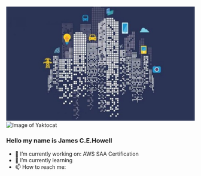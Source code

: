 ![City Data Image](https://github.com/jcehowell1/jcehowell1/blob/main/images/city_data.jpg)
![Image of Yaktocat](https://octodex.github.com/images/yaktocat.png)

### Hello my name is James C.E.Howell

<!--
**jcehowell1/jcehowell1** is a ✨ _special_ ✨ repository because its `README.md` (this file) appears on your GitHub profile.

Here are some ideas to get you started:
-->

- 🔭 I’m currently working on: AWS SAA Certification
- 🌱 I’m currently learning 
- 📫 How to reach me: 